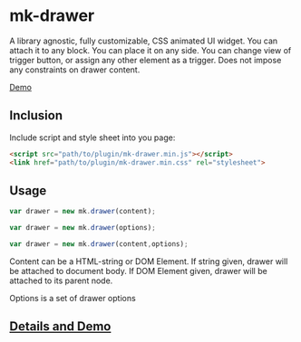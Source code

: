 mk-drawer
===============

A library agnostic, fully customizable, CSS animated UI widget.
You can attach it to any block. You can place it on any side.
You can change view of trigger button, or assign any other element as a trigger.
Does not impose any constraints on drawer content.

[Demo](http://mkant.ru/mink-js/mk-drawer)

Inclusion
------------

Include script and style sheet into you page:
```HTML
<script src="path/to/plugin/mk-drawer.min.js"></script>
<link href="path/to/plugin/mk-drawer.min.css" rel="stylesheet">
```

Usage
-----------
```JavaScript
var drawer = new mk.drawer(content);
```
```JavaScript
var drawer = new mk.drawer(options);
```
```JavaScript
var drawer = new mk.drawer(content,options);
```

Content can be a HTML-string or DOM Element. If string given, drawer will be attached to document body. If DOM Element given, drawer will be attached to its parent node.

Options is a set of drawer options


[Details and Demo](http://mkant.ru/mink-js/mk-drawer)
--------------------------------------------------------